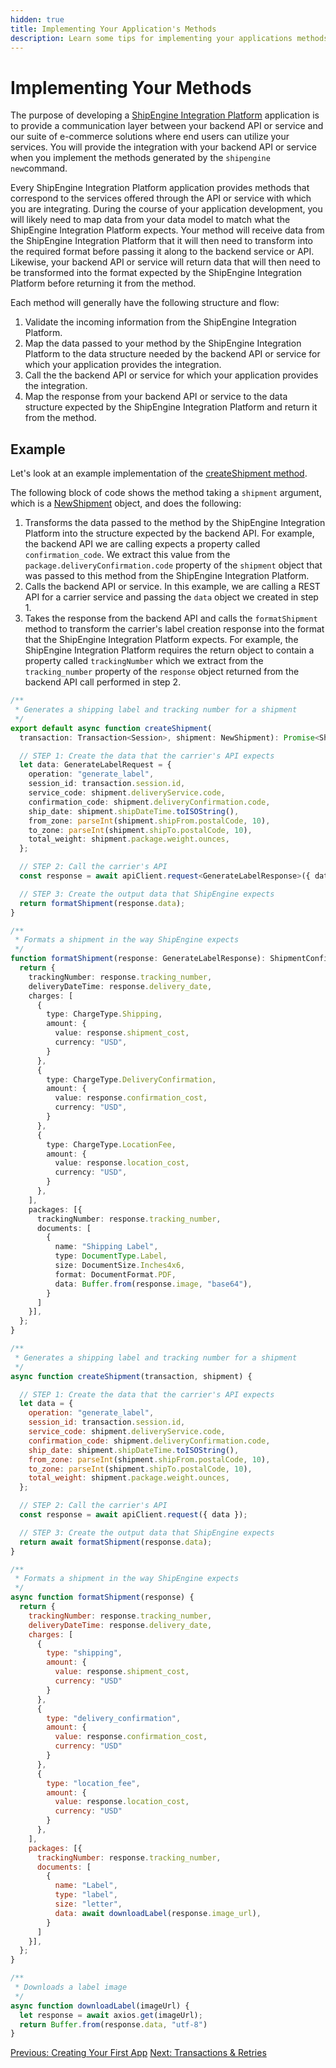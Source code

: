 ```yaml
---
hidden: true
title: Implementing Your Application's Methods
description: Learn some tips for implementing your applications methods and mapping your applications's services to what the ShipEngine Integration Platform expects
---
```


Implementing Your Methods
======================

The purpose of developing a [ShipEngine Integration Platform](./index.md) application is to provide a communication layer between your backend API or service and our
suite of e-commerce solutions where end users can utilize your services. You will provide the integration with your backend API or service when you implement the
methods generated by the `shipengine new`command.

Every ShipEngine Integration Platform application provides methods that correspond to the services offered through the API or service with which you are integrating.
During the course of your application development, you will likely need to map data from your
data model to match what the ShipEngine Integration Platform expects. Your method will receive data from the ShipEngine Integration Platform that it will then need to transform into
the required format before passing it along to the backend service or API. Likewise, your backend API or service will return data that will then need to be transformed
into the format expected by the ShipEngine Integration Platform before returning it from the method.

Each method will generally have the following structure and flow:

1. Validate the incoming information from the ShipEngine Integration Platform.
2. Map the data passed to your method by the ShipEngine Integration Platform to the data structure needed by the backend API or service for which your application provides the integration.
3. Call the the backend API or service for which your application provides the integration.
4. Map the response from your backend API or service to the data structure expected by the ShipEngine Integration Platform and return it from the method.

Example
--------

Let's look at an example implementation of the [createShipment method](reference/methods/create-shipment.md).

The following block of code shows the method taking a `shipment` argument, which is a [NewShipment](reference/methods/create-shipment.md#parameters) object, and does the following:
1. Transforms the data passed to the method by the ShipEngine Integration Platform into the structure expected by the backend API. For example, the backend API we are calling expects a property called `confirmation_code`.
We extract this value from the `package.deliveryConfirmation.code` property of the `shipment` object that was passed to this method from the ShipEngine Integration Platform.
2. Calls the backend API or service. In this example, we are calling a REST API for a carrier service and passing the `data` object we created in step 1.
3. Takes the response from the backend API and calls the `formatShipment` method to transform the carrier's label creation response into the format that the ShipEngine Integration Platform expects. For example, the ShipEngine Integration Platform requires
the return object to contain a property called `trackingNumber` which we extract from the `tracking_number` property of the `response` object returned from the backend API call performed in step 2.

```typescript
/**
 * Generates a shipping label and tracking number for a shipment
 */
export default async function createShipment(
  transaction: Transaction<Session>, shipment: NewShipment): Promise<ShipmentConfirmationPOJO> {

  // STEP 1: Create the data that the carrier's API expects
  let data: GenerateLabelRequest = {
    operation: "generate_label",
    session_id: transaction.session.id,
    service_code: shipment.deliveryService.code,
    confirmation_code: shipment.deliveryConfirmation.code,
    ship_date: shipment.shipDateTime.toISOString(),
    from_zone: parseInt(shipment.shipFrom.postalCode, 10),
    to_zone: parseInt(shipment.shipTo.postalCode, 10),
    total_weight: shipment.package.weight.ounces,
  };

  // STEP 2: Call the carrier's API
  const response = await apiClient.request<GenerateLabelResponse>({ data });

  // STEP 3: Create the output data that ShipEngine expects
  return formatShipment(response.data);
}

/**
 * Formats a shipment in the way ShipEngine expects
 */
function formatShipment(response: GenerateLabelResponse): ShipmentConfirmationPOJO {
  return {
    trackingNumber: response.tracking_number,
    deliveryDateTime: response.delivery_date,
    charges: [
      {
        type: ChargeType.Shipping,
        amount: {
          value: response.shipment_cost,
          currency: "USD",
        }
      },
      {
        type: ChargeType.DeliveryConfirmation,
        amount: {
          value: response.confirmation_cost,
          currency: "USD",
        }
      },
      {
        type: ChargeType.LocationFee,
        amount: {
          value: response.location_cost,
          currency: "USD",
        }
      },
    ],
    packages: [{
      trackingNumber: response.tracking_number,
      documents: [
        {
          name: "Shipping Label",
          type: DocumentType.Label,
          size: DocumentSize.Inches4x6,
          format: DocumentFormat.PDF,
          data: Buffer.from(response.image, "base64"),
        }
      ]
    }],
  };
}
```

```javascript
/**
 * Generates a shipping label and tracking number for a shipment
 */
async function createShipment(transaction, shipment) {

  // STEP 1: Create the data that the carrier's API expects
  let data = {
    operation: "generate_label",
    session_id: transaction.session.id,
    service_code: shipment.deliveryService.code,
    confirmation_code: shipment.deliveryConfirmation.code,
    ship_date: shipment.shipDateTime.toISOString(),
    from_zone: parseInt(shipment.shipFrom.postalCode, 10),
    to_zone: parseInt(shipment.shipTo.postalCode, 10),
    total_weight: shipment.package.weight.ounces,
  };

  // STEP 2: Call the carrier's API
  const response = await apiClient.request({ data });

  // STEP 3: Create the output data that ShipEngine expects
  return await formatShipment(response.data);
}

/**
 * Formats a shipment in the way ShipEngine expects
 */
async function formatShipment(response) {
  return {
    trackingNumber: response.tracking_number,
    deliveryDateTime: response.delivery_date,
    charges: [
      {
        type: "shipping",
        amount: {
          value: response.shipment_cost,
          currency: "USD"
        }
      },
      {
        type: "delivery_confirmation",
        amount: {
          value: response.confirmation_cost,
          currency: "USD"
        }
      },
      {
        type: "location_fee",
        amount: {
          value: response.location_cost,
          currency: "USD"
        }
      },
    ],
    packages: [{
      trackingNumber: response.tracking_number,
      documents: [
        {
          name: "Label",
          type: "label",
          size: "letter",
          data: await downloadLabel(response.image_url),
        }
      ]
    }],
  };
}

/**
 * Downloads a label image
 */
async function downloadLabel(imageUrl) {
  let response = await axios.get(imageUrl);
  return Buffer.from(response.data, "utf-8")
}
```

<div class="previous-next-nav">
  <a class="button button-small button-secondary" href="./create-first-app.md">Previous: Creating Your First App</a>
  <a class="button button-small button-secondary" href="./transactions.md">Next: Transactions &  Retries</a>
</div>

